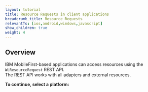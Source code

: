 ```yaml
---
layout: tutorial
title: Resource Requests in client applications
breadcrumb_title: Resource Requests
relevantTo: [ios,android,windows,javascript]
show_children: true
weight: 4
---
```

## Overview
IBM MobileFirst-based applications can access resources using the `WLResourceRequest` REST API.  
The REST API works with all adapters and external resources.

**To continue, select a platform:**
